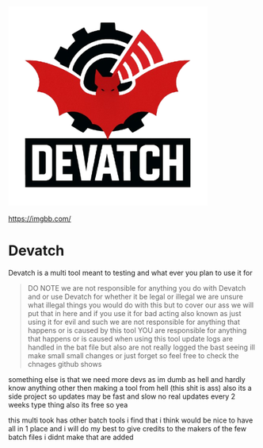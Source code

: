 ![alt text](DevatchLogo.png "Devatch logo")

https://imgbb.com/
# Devatch
Devatch is a multi tool meant to testing and what ever you plan to use it for
> DO NOTE we are not responsible for anything you do with Devatch and or use Devatch for whether it be legal or illegal we are unsure what illegal things you would do with this but to cover our ass we will put that in here and if you use it for bad acting also known as just using it for evil and such we are not responsible for anything that happens or is caused by this tool YOU are responsible for anything that happens or is caused when using this tool
update logs are handled in the bat file but also are not really logged the bast seeing ill make small small changes or just forget so feel free to check the chnages github shows

something else is that we need more devs as im dumb as hell and hardly know anything other then making a tool from hell (this shit is ass)
also its a side project so updates may be fast and slow no real updates every 2 weeks type thing also its free so yea

this multi took has other batch tools i find that i think would be nice to have all in 1 place and i will do my best to give credits to the makers of the few batch files i didnt make that are added
